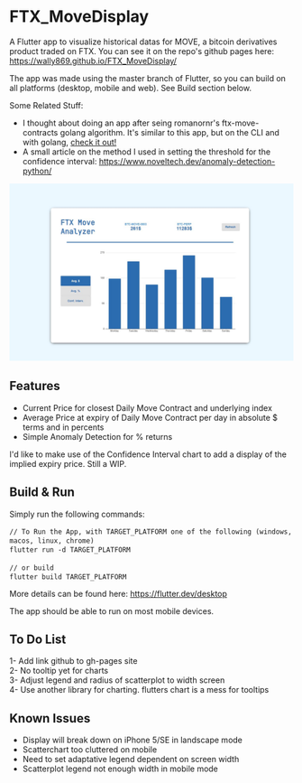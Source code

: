 # FTX_MoveDisplay

A Flutter app to visualize historical datas for MOVE, a bitcoin derivatives product traded on FTX. You can see it on the repo's github pages here: https://wally869.github.io/FTX_MoveDisplay/

The app was made using the master branch of Flutter, so you can build on all platforms (desktop, mobile and web). See Build section below.  

Some Related Stuff:
- I thought about doing an app after seing romanornr's ftx-move-contracts golang algorithm. It's similar to this app, but on the CLI and with golang, [check it out!](https://github.com/romanornr/ftx-move-contracts)
- A small article on the method I used in setting the threshold for the confidence interval: https://www.noveltech.dev/anomaly-detection-python/ 



![FTX_MoveDisplay Visual](img/display.jpg)

## Features  

- Current Price for closest Daily Move Contract and underlying index
- Average Price at expiry of Daily Move Contract per day in absolute $ terms and in percents
- Simple Anomaly Detection for % returns


I'd like to make use of the Confidence Interval chart to add a display of the implied expiry price. Still a WIP.

## Build & Run

Simply run the following commands:
```commandline
// To Run the App, with TARGET_PLATFORM one of the following (windows, macos, linux, chrome)
flutter run -d TARGET_PLATFORM

// or build
flutter build TARGET_PLATFORM
```

More details can be found here: https://flutter.dev/desktop

The app should be able to run on most mobile devices.

## To Do List

1- Add link github to gh-pages site  
2- No tooltip yet for charts  
3- Adjust legend and radius of scatterplot to width screen  
4- Use another library for charting. flutters chart is a mess for tooltips

## Known Issues
- Display will break down on iPhone 5/SE in landscape mode
- Scatterchart too cluttered on mobile
- Need to set adaptative legend dependent on screen width
- Scatterplot legend not enough width in mobile mode

